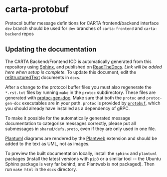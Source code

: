 # carta-protobuf

Protocol buffer message definitions for CARTA frontend/backend interface
`dev` branch should be used for `dev` branches of `carta-frontend` and `carta-backend` repos

## Updating the documentation

The CARTA Backend/Frontend ICD is automatically generated from this repository using [Sphinx](https://www.sphinx-doc.org), and published on [ReadTheDocs](https://readthedocs.org/). *Link will be added here when setup is complete.* To update this document, edit the [reStructuredText](https://www.sphinx-doc.org/en/master/usage/restructuredtext/index.html) documents in `docs`. 

After a change to the protocol buffer files you must also regenerate the `*.rst.txt` files by running `make` in the `protoc` subdirectory. These files are generated with [protoc-gen-doc](https://github.com/pseudomuto/protoc-gen-doc). Make sure that both the `protoc` and `protoc-gen-doc` executables are in your path. `protoc` is provided by [`protobuf`](https://github.com/protocolbuffers/protobuf), which you should already have installed as a dependency of gRPC.

To make it possible for the automatically generated message documentation to categorise messages correctly, please put all submessages in `shared/defs.proto`, even if they are only used in one file.

[Plantuml](https://plantuml.com/) diagrams are rendered by the [Plantweb](https://plantweb.readthedocs.io/) extension and should be added to the text as UML, not as images. 

To preview the built documentation locally, install the `sphinx` and `plantuml` packages (install the latest versions with `pip3` or a similar tool -- the Ubuntu Sphinx package is very far behind, and Plantweb is not packaged). Then run `make html` in the `docs` directory.
